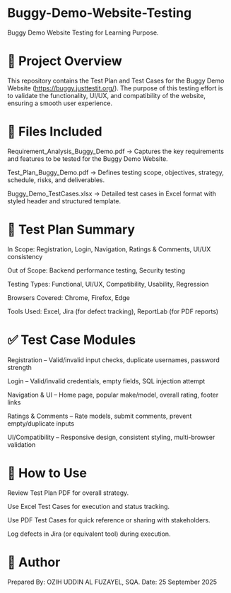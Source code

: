 # Buggy-Demo-Website-Testing
Buggy Demo Website Testing for Learning Purpose. 
 
# 📌 Project Overview

This repository contains the Test Plan and Test Cases for the Buggy Demo Website (https://buggy.justtestit.org/).
The purpose of this testing effort is to validate the functionality, UI/UX, and compatibility of the website, ensuring a smooth user experience.

# 📂 Files Included

Requirement_Analysis_Buggy_Demo.pdf → Captures the key requirements and features to be tested for the Buggy Demo Website.

Test_Plan_Buggy_Demo.pdf → Defines testing scope, objectives, strategy, schedule, risks, and deliverables.

Buggy_Demo_TestCases.xlsx → Detailed test cases in Excel format with styled header and structured template.

# 📝 Test Plan Summary

In Scope: Registration, Login, Navigation, Ratings & Comments, UI/UX consistency

Out of Scope: Backend performance testing, Security testing

Testing Types: Functional, UI/UX, Compatibility, Usability, Regression

Browsers Covered: Chrome, Firefox, Edge

Tools Used: Excel, Jira (for defect tracking), ReportLab (for PDF reports)

# ✅ Test Case Modules

Registration – Valid/invalid input checks, duplicate usernames, password strength

Login – Valid/invalid credentials, empty fields, SQL injection attempt

Navigation & UI – Home page, popular make/model, overall rating, footer links

Ratings & Comments – Rate models, submit comments, prevent empty/duplicate inputs

UI/Compatibility – Responsive design, consistent styling, multi-browser validation

# 🚀 How to Use

Review Test Plan PDF for overall strategy.

Use Excel Test Cases for execution and status tracking.

Use PDF Test Cases for quick reference or sharing with stakeholders.

Log defects in Jira (or equivalent tool) during execution.

# 👤 Author
Prepared By: OZIH UDDIN AL FUZAYEL, SQA. Date: 25 September 2025

